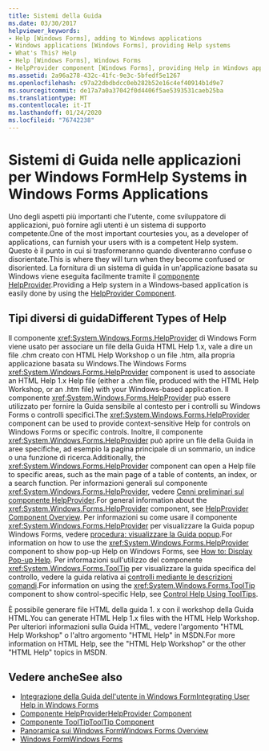 ```yaml
---
title: Sistemi della Guida
ms.date: 03/30/2017
helpviewer_keywords:
- Help [Windows Forms], adding to Windows applications
- Windows applications [Windows Forms], providing Help systems
- What's This? Help
- Help [Windows Forms], Windows Forms
- HelpProvider component [Windows Forms], providing Help in Windows applications
ms.assetid: 2a96a278-432c-41fc-9e3c-5bfedf5e1267
ms.openlocfilehash: c97a22dbdbdcc0eb282b52e16c4ef40914b1d9e7
ms.sourcegitcommit: de17a7a0a37042f0d4406f5ae5393531caeb25ba
ms.translationtype: MT
ms.contentlocale: it-IT
ms.lasthandoff: 01/24/2020
ms.locfileid: "76742238"
---
```

# <a name="help-systems-in-windows-forms-applications"></a><span data-ttu-id="45210-102">Sistemi di Guida nelle applicazioni per Windows Form</span><span class="sxs-lookup"><span data-stu-id="45210-102">Help Systems in Windows Forms Applications</span></span>
<span data-ttu-id="45210-103">Uno degli aspetti più importanti che l'utente, come sviluppatore di applicazioni, può fornire agli utenti è un sistema di supporto competente.</span><span class="sxs-lookup"><span data-stu-id="45210-103">One of the most important courtesies you, as a developer of applications, can furnish your users with is a competent Help system.</span></span> <span data-ttu-id="45210-104">Questo è il punto in cui si trasformeranno quando diventeranno confuse o disorientate.</span><span class="sxs-lookup"><span data-stu-id="45210-104">This is where they will turn when they become confused or disoriented.</span></span> <span data-ttu-id="45210-105">La fornitura di un sistema di guida in un'applicazione basata su Windows viene eseguita facilmente tramite il [componente HelpProvider](../controls/helpprovider-component-windows-forms.md).</span><span class="sxs-lookup"><span data-stu-id="45210-105">Providing a Help system in a Windows-based application is easily done by using the [HelpProvider Component](../controls/helpprovider-component-windows-forms.md).</span></span>  
  
## <a name="different-types-of-help"></a><span data-ttu-id="45210-106">Tipi diversi di guida</span><span class="sxs-lookup"><span data-stu-id="45210-106">Different Types of Help</span></span>  
 <span data-ttu-id="45210-107">Il componente <xref:System.Windows.Forms.HelpProvider> di Windows Form viene usato per associare un file della Guida HTML Help 1.x, vale a dire un file .chm creato con HTML Help Workshop o un file .htm, alla propria applicazione basata su Windows.</span><span class="sxs-lookup"><span data-stu-id="45210-107">The Windows Forms <xref:System.Windows.Forms.HelpProvider> component is used to associate an HTML Help 1.x Help file (either a .chm file, produced with the HTML Help Workshop, or an .htm file) with your Windows-based application.</span></span> <span data-ttu-id="45210-108">Il componente <xref:System.Windows.Forms.HelpProvider> può essere utilizzato per fornire la Guida sensibile al contesto per i controlli su Windows Forms o controlli specifici.</span><span class="sxs-lookup"><span data-stu-id="45210-108">The <xref:System.Windows.Forms.HelpProvider> component can be used to provide context-sensitive Help for controls on Windows Forms or specific controls.</span></span> <span data-ttu-id="45210-109">Inoltre, il componente <xref:System.Windows.Forms.HelpProvider> può aprire un file della Guida in aree specifiche, ad esempio la pagina principale di un sommario, un indice o una funzione di ricerca.</span><span class="sxs-lookup"><span data-stu-id="45210-109">Additionally, the <xref:System.Windows.Forms.HelpProvider> component can open a Help file to specific areas, such as the main page of a table of contents, an index, or a search function.</span></span> <span data-ttu-id="45210-110">Per informazioni generali sul componente <xref:System.Windows.Forms.HelpProvider>, vedere [Cenni preliminari sul componente HelpProvider](../controls/helpprovider-component-overview-windows-forms.md).</span><span class="sxs-lookup"><span data-stu-id="45210-110">For general information about the <xref:System.Windows.Forms.HelpProvider> component, see [HelpProvider Component Overview](../controls/helpprovider-component-overview-windows-forms.md).</span></span> <span data-ttu-id="45210-111">Per informazioni su come usare il componente <xref:System.Windows.Forms.HelpProvider> per visualizzare la Guida popup Windows Forms, vedere [procedura: visualizzare la Guida popup](how-to-display-pop-up-help.md).</span><span class="sxs-lookup"><span data-stu-id="45210-111">For information on how to use the <xref:System.Windows.Forms.HelpProvider> component to show pop-up Help on Windows Forms, see [How to: Display Pop-up Help](how-to-display-pop-up-help.md).</span></span> <span data-ttu-id="45210-112">Per informazioni sull'utilizzo del componente <xref:System.Windows.Forms.ToolTip> per visualizzare la guida specifica del controllo, vedere la guida relativa ai [controlli mediante le descrizioni comandi](control-help-using-tooltips.md).</span><span class="sxs-lookup"><span data-stu-id="45210-112">For information on using the <xref:System.Windows.Forms.ToolTip> component to show control-specific Help, see [Control Help Using ToolTips](control-help-using-tooltips.md).</span></span>  
  
 <span data-ttu-id="45210-113">È possibile generare file HTML della guida 1. x con il workshop della Guida HTML.</span><span class="sxs-lookup"><span data-stu-id="45210-113">You can generate HTML Help 1.x files with the HTML Help Workshop.</span></span> <span data-ttu-id="45210-114">Per ulteriori informazioni sulla Guida HTML, vedere l'argomento "HTML Help Workshop" o l'altro argomento "HTML Help" in MSDN.</span><span class="sxs-lookup"><span data-stu-id="45210-114">For more information on HTML Help, see the "HTML Help Workshop" or the other "HTML Help" topics in MSDN.</span></span>  
  
## <a name="see-also"></a><span data-ttu-id="45210-115">Vedere anche</span><span class="sxs-lookup"><span data-stu-id="45210-115">See also</span></span>

- [<span data-ttu-id="45210-116">Integrazione della Guida dell'utente in Windows Form</span><span class="sxs-lookup"><span data-stu-id="45210-116">Integrating User Help in Windows Forms</span></span>](integrating-user-help-in-windows-forms.md)
- [<span data-ttu-id="45210-117">Componente HelpProvider</span><span class="sxs-lookup"><span data-stu-id="45210-117">HelpProvider Component</span></span>](../controls/helpprovider-component-windows-forms.md)
- [<span data-ttu-id="45210-118">Componente ToolTip</span><span class="sxs-lookup"><span data-stu-id="45210-118">ToolTip Component</span></span>](../controls/tooltip-component-windows-forms.md)
- [<span data-ttu-id="45210-119">Panoramica sui Windows Form</span><span class="sxs-lookup"><span data-stu-id="45210-119">Windows Forms Overview</span></span>](../windows-forms-overview.md)
- [<span data-ttu-id="45210-120">Windows Form</span><span class="sxs-lookup"><span data-stu-id="45210-120">Windows Forms</span></span>](../index.md)
